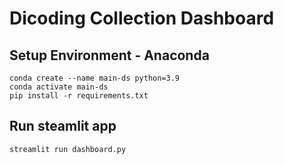 # Dicoding Collection Dashboard

## Setup Environment - Anaconda
```
conda create --name main-ds python=3.9
conda activate main-ds
pip install -r requirements.txt
```

## Run steamlit app
```
streamlit run dashboard.py
```